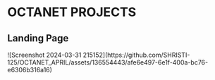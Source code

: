 # OCTANET PROJECTS
<h2>Landing Page</h2>
![Screenshot 2024-03-31 215152](https://github.com/SHRISTI-125/OCTANET_APRIL/assets/136554443/afe6e497-6e1f-400a-bc76-e6306b316a16)
